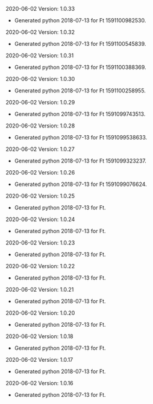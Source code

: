 2020-06-02 Version: 1.0.33
- Generated python 2018-07-13 for Ft 1591100982530.

2020-06-02 Version: 1.0.32
- Generated python 2018-07-13 for Ft 1591100545839.

2020-06-02 Version: 1.0.31
- Generated python 2018-07-13 for Ft 1591100388369.

2020-06-02 Version: 1.0.30
- Generated python 2018-07-13 for Ft 1591100258955.

2020-06-02 Version: 1.0.29
- Generated python 2018-07-13 for Ft 1591099743513.

2020-06-02 Version: 1.0.28
- Generated python 2018-07-13 for Ft 1591099538633.

2020-06-02 Version: 1.0.27
- Generated python 2018-07-13 for Ft 1591099323237.

2020-06-02 Version: 1.0.26
- Generated python 2018-07-13 for Ft 1591099076624.

2020-06-02 Version: 1.0.25
- Generated python 2018-07-13 for Ft.

2020-06-02 Version: 1.0.24
- Generated python 2018-07-13 for Ft.

2020-06-02 Version: 1.0.23
- Generated python 2018-07-13 for Ft.

2020-06-02 Version: 1.0.22
- Generated python 2018-07-13 for Ft.

2020-06-02 Version: 1.0.21
- Generated python 2018-07-13 for Ft.

2020-06-02 Version: 1.0.20
- Generated python 2018-07-13 for Ft.

2020-06-02 Version: 1.0.18
- Generated python 2018-07-13 for Ft.

2020-06-02 Version: 1.0.17
- Generated python 2018-07-13 for Ft.

2020-06-02 Version: 1.0.16
- Generated python 2018-07-13 for Ft.


